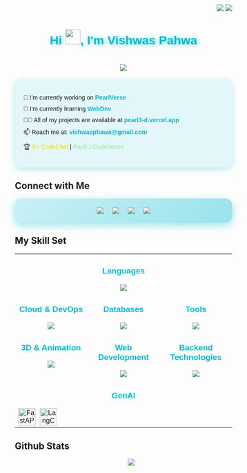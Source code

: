 <div align="right" style="margin-top: -40px;">
    <img src="https://komarev.com/ghpvc/?username=scorchedpearl&label=Visitors&color=00bcd4&style=flat-square">
    <img src="https://img.shields.io/github/followers/scorchedpearl.svg?style=social&label=Follow&color=00bcd4">
</div>
<h1 align="center" style="color: #00bcd4; text-shadow: 2px 2px 10px rgba(0, 188, 212, 0.6); font-family: 'Poppins', sans-serif;">
    Hi <img width="35" src="https://raw.githubusercontent.com/nixin72/nixin72/master/wave.gif">, I'm Vishwas Pahwa
</h1>


<h1 align="center" style="font-family: 'Poppins', sans-serif;">
    <img src="https://readme-typing-svg.herokuapp.com/?lines=Building+Awesome+Projects;Crafting+Intuitive+UI/UX;Exploring+the+Tech+World;Evolving+as+a+Developer;&center=true&size=20&color=00bcd4&font-family=Poppins">
</h1>



<div style="background: rgba(0, 188, 212, 0.1); border-radius: 15px; padding: 20px; box-shadow: 0 4px 15px rgba(0, 188, 212, 0.3); font-family: 'Poppins', sans-serif;">
<ul style="list-style-type: none; padding-left: 0;">
    <li style="margin-bottom: 10px;">🔭 I’m currently working on <a href="https://github.com/ScorchedPearl/PearlVerse" style="color: #00bcd4; text-decoration: none; font-weight: bold;">PearlVerse</a></li>
    <li style="margin-bottom: 10px;">🌱 I’m currently learning <strong style="color: #00bcd4;">WebDev</strong></li>
    <li style="margin-bottom: 10px;">👨‍💻 All of my projects are available at <a href="https://pearl3-d.vercel.app" style="color: #00bcd4; text-decoration: none; font-weight: bold;">pearl3-d.vercel.app</a></li>
    <li style="margin-bottom: 10px;">📫 Reach me at: <strong style="color: #00bcd4;">vishwasphawa@gmail.com</strong></li>
    <li style="margin-bottom: 10px;">🏆 <span style="color: gold;">3⭐ CodeChef</span> | <span style="color: lightgreen;">Pupil💚:Codeforces</span></li>
</ul>
</div>

## Connect with Me  
<div align="center" style="display: flex; justify-content: center; flex-wrap: wrap; gap: 20px; padding: 20px; border-radius: 15px; background: linear-gradient(135deg, rgba(0, 188, 212, 0.2), rgba(0, 188, 212, 0.4)); box-shadow: 0 6px 20px rgba(0, 188, 212, 0.4);">
    <a href="https://linkedin.com/in/vishwas-pahwa-694928328" target="_blank">
        <img src="https://img.shields.io/badge/LinkedIn-0077B5?style=for-the-badge&logo=linkedin&logoColor=white" />
    </a>
    <a href="https://instagram.com/vishwas.16_0" target="_blank">
        <img src="https://img.shields.io/badge/Instagram-E4405F?style=for-the-badge&logo=instagram&logoColor=white" />
    </a>
    <a href="mailto:vishwasphawa@gmail.com">
        <img src="https://img.shields.io/badge/Email-D44638?style=for-the-badge&logo=gmail&logoColor=white" />
    </a>
    <a href="https://github.com/ScorchedPearl" target="_blank">
        <img src="https://img.shields.io/badge/GitHub-181717?style=for-the-badge&logo=github&logoColor=white" />
    </a>
</div>



## My Skill Set
<div align="center">
    <table style="width: 100%; text-align: center; border-spacing: 10px; font-family: 'Poppins', sans-serif;">
        <tr>
            <td valign="top" width="30%" colspan="3">
                <h3 style="color: #00bcd4;">Languages</h3>
                <img src="https://skillicons.dev/icons?i=c,cpp,python,js,ts,html,css,dart,java" />
            </td>
        </tr>
        <tr>
            <td valign="top" width="30%">
                <h3 style="color: #00bcd4;">Cloud & DevOps</h3>
                <img src="https://skillicons.dev/icons?i=aws,vercel,docker" />
            </td>
            <td valign="top" width="30%">
                <h3 style="color: #00bcd4;">Databases</h3>
                <img src="https://skillicons.dev/icons?i=mongodb,postgresql,redis,supabase,datastax" />
            </td>
            <td valign="top" width="30%">
                <h3 style="color: #00bcd4;">Tools</h3>
                <img src="https://skillicons.dev/icons?i=postman,vite,redux,pnpm,yarn" />
            </td>
        </tr>
        <tr>
            <td valign="top" width="30%">
                <h3 style="color: #00bcd4;">3D & Animation</h3>
                <img src="https://skillicons.dev/icons?i=threejs,p5js" />
            </td>
            <td valign="top" width="30%">
                <h3 style="color: #00bcd4;">Web Development</h3>
                <img src="https://skillicons.dev/icons?i=react,nextjs,tailwind,figma" />
            </td>
            <td valign="top" width="30%">
                <h3 style="color: #00bcd4;">Backend Technologies</h3>
                <img src="https://skillicons.dev/icons?i=nodejs,express,graphql,spring,apollo,prisma,hibernate,maven" />
            </td>
        </tr>
         <tr>
            <td valign="top" width="30%" colspan="3">
              <h3 style="color: #00bcd4;">GenAI</h3>
              <div style="display: flex; align-items: center; gap: 10px;">
                <img src="https://skillicons.dev/icons?i=fastapi" alt="FastAPI" height="40" />
                <img src="https://your-image-host.com/langchain-logo.svg" alt="LangChain" height="40" />
              </div>
            </td>
        </tr>
    </table>
</div>

## Github Stats
<div align="center" style="display: flex; flex-wrap: nowrap; justify-content: center; gap: 20px; overflow-x: auto;">
    <img src="https://github-readme-stats.vercel.app/api?username=scorchedpearl&show_icons=true&theme=radical" style="max-width: 48%; min-width: 300px;"/>
    <img src="https://github-readme-streak-stats.herokuapp.com/?user=scorchedpearl&theme=radical" style="max-width: 48%; min-width: 300px;"/>
</div>

